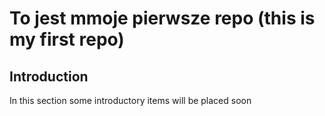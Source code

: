 # To jest mmoje pierwsze repo (this is my first repo)

## Introduction

In this section some introductory items will be placed soon
